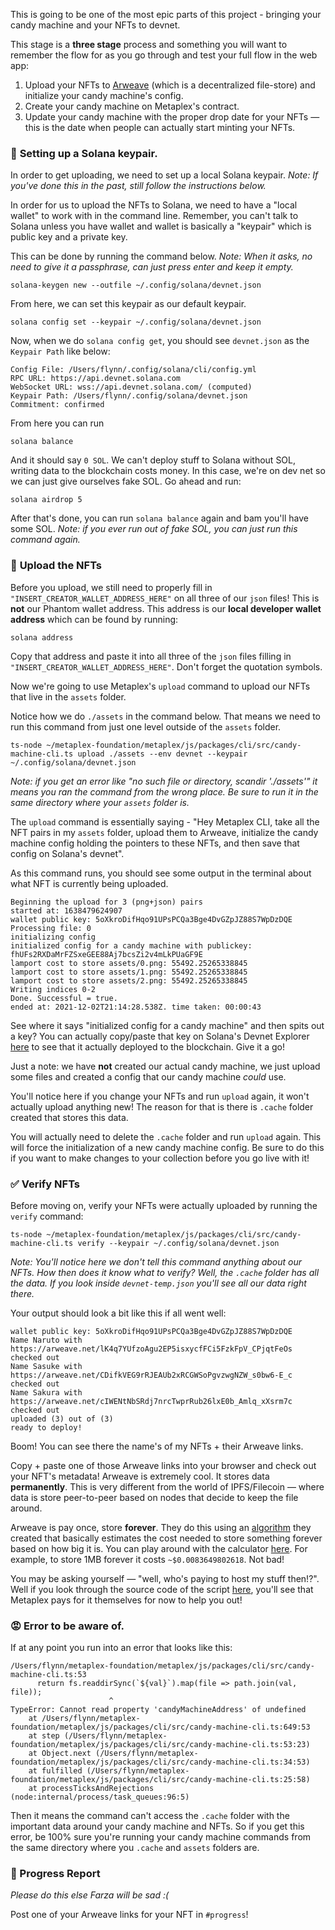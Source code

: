 This is going to be one of the most epic parts of this project - bringing your candy machine and your NFTs to devnet.

This stage is a **three stage** process and something you will want to remember the flow for as you go through and test your full flow in the web app:

1. Upload your NFTs to [Arweave](https://www.arweave.org) (which is a decentralized file-store) and initialize your candy machine's config. 
2. Create your candy machine on Metaplex's contract.
3. Update your candy machine with the proper drop date for your NFTs — this is the date when people can actually start minting your NFTs.

### 🔑 **Setting up a Solana keypair.**

In order to get uploading, we need to set up a local Solana keypair. *Note: If you've done this in the past, still follow the instructions below.*

In order for us to upload the NFTs to Solana, we need to have a "local wallet" to work with in the command line. Remember, you can't talk to Solana unless you have wallet and wallet is basically a "keypair" which is public key and a private key. 

This can be done by running the command below. *Note: When it asks, no need to give it a passphrase, can just press enter and keep it empty.*

```plaintext
solana-keygen new --outfile ~/.config/solana/devnet.json
```

From here, we can set this keypair as our default keypair.

```plaintext
solana config set --keypair ~/.config/solana/devnet.json
```

Now, when we do `solana config get`, you should see `devnet.json` as the `Keypair Path` like below:

```plaintext
Config File: /Users/flynn/.config/solana/cli/config.yml
RPC URL: https://api.devnet.solana.com
WebSocket URL: wss://api.devnet.solana.com/ (computed)
Keypair Path: /Users/flynn/.config/solana/devnet.json
Commitment: confirmed
```

From here you can run

```plaintext
solana balance
```

And it should say `0 SOL`. We can't deploy stuff to Solana without SOL, writing data to the blockchain costs money. In this case, we're on dev net so we can just give ourselves fake SOL. Go ahead and run:

```plaintext
solana airdrop 5
```

After that's done, you can run `solana balance` again and bam you'll have some SOL. *Note: if you ever run out of fake SOL, you can just run this command again.*

### 🚀 **Upload the NFTs**

Before you upload, we still need to properly fill in `"INSERT_CREATOR_WALLET_ADDRESS_HERE"` on all three of our `json` files! This is **not** our Phantom wallet address. This address is our **local developer wallet address** which can be found by running:

```plaintext
solana address
```

Copy that address and paste it into all three of the `json` files filling in `"INSERT_CREATOR_WALLET_ADDRESS_HERE"`. Don't forget the quotation symbols.

Now we're going to use Metaplex's `upload` command to upload our NFTs that live in the `assets` folder.

Notice how we do `./assets` in the command below. That means we need to run this command from just one level outside of the `assets` folder.

```plaintext
ts-node ~/metaplex-foundation/metaplex/js/packages/cli/src/candy-machine-cli.ts upload ./assets --env devnet --keypair ~/.config/solana/devnet.json
```

*Note: if you get an error like "no such file or directory, scandir './assets'" it means you ran the command from the wrong place. Be sure to run it in the same directory where your `assets` folder is.*

The `upload` command is essentially saying - "Hey Metaplex CLI, take all the NFT pairs in my `assets` folder, upload them to Arweave, initialize the candy machine config holding the pointers to these NFTs, and then save that config on Solana's devnet".

As this command runs, you should see some output in the terminal about what NFT is currently being uploaded.

```plaintext
Beginning the upload for 3 (png+json) pairs
started at: 1638479624907
wallet public key: 5oXkroDifHqo91UPsPCQa3Bge4DvGZpJZ88S7WpDzDQE
Processing file: 0
initializing config
initialized config for a candy machine with publickey: fhUFs2RXDaMrFZSxeGEE88Aj7bcsZi2v4mLkPUaGF9E
lamport cost to store assets/0.png: 55492.25265338845
lamport cost to store assets/1.png: 55492.25265338845
lamport cost to store assets/2.png: 55492.25265338845
Writing indices 0-2
Done. Successful = true.
ended at: 2021-12-02T21:14:28.538Z. time taken: 00:00:43
```

See where it says "initialized config for a candy machine" and then spits out a key? You can actually copy/paste that key on Solana's Devnet Explorer [here](https://explorer.solana.com/?cluster=devnet) to see that it actually deployed to the blockchain. Give it a go!

Just a note: we have **not** created our actual candy machine, we just upload some files and created a config that our candy machine *could* use.

You'll notice here if you change your NFTs and run `upload` again, it won't actually upload anything new! The reason for that is there is `.cache` folder created that stores this data.

You will actually need to delete the `.cache` folder and run `upload` again. This will force the initialization of a new candy machine config. Be sure to do this if you want to make changes to your collection before you go live with it!

### ✅ **Verify NFTs**

Before moving on, verify your NFTs were actually uploaded by running the `verify` command:

```plaintext
ts-node ~/metaplex-foundation/metaplex/js/packages/cli/src/candy-machine-cli.ts verify --keypair ~/.config/solana/devnet.json
```

*Note: You'll notice here we don't tell this command anything about our NFTs. How then does it know what to verify? Well, the `.cache` folder has all the data. If you look inside `devnet-temp.json` you'll see all our data right there.*

Your output should look a bit like this if all went well:

```plaintext
wallet public key: 5oXkroDifHqo91UPsPCQa3Bge4DvGZpJZ88S7WpDzDQE
Name Naruto with https://arweave.net/lK4q7YUfzoAgu2EP5isxycfFCi5FzkFpV_CPjqtFeOs checked out
Name Sasuke with https://arweave.net/CDifkVEG9rRJEAUb2xRCGWSoPgvzwgNZW_s0bw6-E_c checked out
Name Sakura with https://arweave.net/cIWENtNbSRdj7nrcTwprRub26lxE0b_Amlq_xXsrm7c checked out
uploaded (3) out of (3)
ready to deploy!
```

Boom! You can see there the name's of my NFTs + their Arweave links.

Copy + paste one of those Arweave links into your browser and check out your NFT's metadata! Arweave is extremely cool. It stores data **permanently**. This is very different from the world of IPFS/Filecoin — where data is store peer-to-peer based on nodes that decide to keep the file around.

Arweave is pay once, store **forever**. They do this using an [algorithm](https://arwiki.wiki/#/en/storage-endowment#toc_Transaction_Pricing) they created that basically estimates the cost needed to store something forever based on how big it is. You can play around with the calculator [here](https://arweavefees.com/). For example, to store 1MB forever it costs `~$0.0083649802618`. Not bad!

You may be asking yourself — "well, who's paying to host my stuff then!?". Well if you look through the source code of the script [here](https://github.com/metaplex-foundation/metaplex/blob/59ab126e41e6d85b53c79ad7358964dadd12b5f4/js/packages/cli/src/helpers/upload/arweave.ts#L93), you'll see that Metaplex pays for it themselves for now to help you out!

### 😡 **Error to be aware of.**

If at any point you run into an error that looks like this:

```plaintext
/Users/flynn/metaplex-foundation/metaplex/js/packages/cli/src/candy-machine-cli.ts:53
      return fs.readdirSync(`${val}`).map(file => path.join(val, file));
                      ^
TypeError: Cannot read property 'candyMachineAddress' of undefined
    at /Users/flynn/metaplex-foundation/metaplex/js/packages/cli/src/candy-machine-cli.ts:649:53
    at step (/Users/flynn/metaplex-foundation/metaplex/js/packages/cli/src/candy-machine-cli.ts:53:23)
    at Object.next (/Users/flynn/metaplex-foundation/metaplex/js/packages/cli/src/candy-machine-cli.ts:34:53)
    at fulfilled (/Users/flynn/metaplex-foundation/metaplex/js/packages/cli/src/candy-machine-cli.ts:25:58)
    at processTicksAndRejections (node:internal/process/task_queues:96:5)
```

Then it means the command can't access the `.cache` folder with the important data around your candy machine and NFTs. So if you get this error, be 100% sure you're running your candy machine commands from the same directory where you `.cache` and `assets` folders are.

### 🚨 Progress Report

*Please do this else Farza will be sad :(*

Post one of your Arweave links for your NFT in `#progress`!
